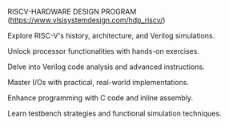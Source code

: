 RISCV-HARDWARE DESIGN PROGRAM
(https://www.vlsisystemdesign.com/hdp_riscv/)

Explore RISC-V's history, architecture, and Verilog simulations.

Unlock processor functionalities with hands-on exercises.

Delve into Verilog code analysis and advanced instructions.

Master I/Os with practical, real-world implementations.

Enhance programming with C code and inline assembly.

Learn testbench strategies and functional simulation techniques.

